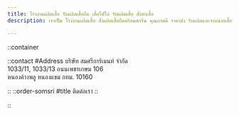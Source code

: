```yaml
---
title: โรงงานผลิตเสื้อ รับผลิตเสื้อยืด เสื้อโปโล รับผลิตเสื้อ สั่งทำเสื้อ
description: เราเป็น โรงงานผลิตเสื้อ สั่งผลิตเสื้อยืดพร้อมสกรีน คุณภาพดี ราคาส่ง รับผลิตและจำหน่ายเสื้อ พร้อมสกรีนโลโก้ ทำแบรนด์ตัวเอง

---
```


::container

::contact
#Address
บริษัท สมศรีการ์เมนท์ จำกัด<br>
1033/11, 1033/13 ถนนเพชรเกษม 106<br>
หนองค้างพลู หนองแขม กทม. 10160


::
::order-somsri
#title
ติดต่อเรา
::

::